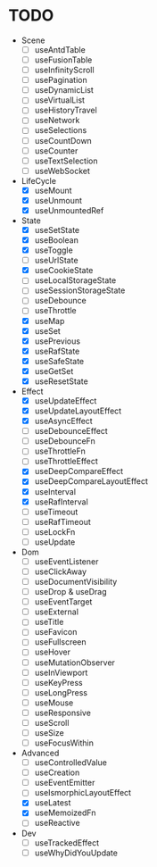 # TODO

- Scene
  - [ ] useAntdTable
  - [ ] useFusionTable
  - [ ] useInfinityScroll
  - [ ] usePagination
  - [ ] useDynamicList
  - [ ] useVirtualList
  - [ ] useHistoryTravel
  - [ ] useNetwork
  - [ ] useSelections
  - [ ] useCountDown
  - [ ] useCounter
  - [ ] useTextSelection
  - [ ] useWebSocket
- LifeCycle
  - [x] useMount
  - [x] useUnmount
  - [x] useUnmountedRef
- State
  - [x] useSetState
  - [x] useBoolean
  - [x] useToggle
  - [ ] useUrlState
  - [x] useCookieState
  - [ ] useLocalStorageState
  - [ ] useSessionStorageState
  - [ ] useDebounce
  - [ ] useThrottle
  - [x] useMap
  - [x] useSet
  - [x] usePrevious
  - [x] useRafState
  - [x] useSafeState
  - [x] useGetSet
  - [x] useResetState
- Effect
  - [x] useUpdateEffect
  - [x] useUpdateLayoutEffect
  - [x] useAsyncEffect
  - [ ] useDebounceEffect
  - [ ] useDebounceFn
  - [ ] useThrottleFn
  - [ ] useThrottleEffect
  - [x] useDeepCompareEffect
  - [x] useDeepCompareLayoutEffect
  - [x] useInterval
  - [x] useRafInterval
  - [ ] useTimeout
  - [ ] useRafTimeout
  - [ ] useLockFn
  - [ ] useUpdate
- Dom
  - [ ] useEventListener
  - [ ] useClickAway
  - [ ] useDocumentVisibility
  - [ ] useDrop & useDrag
  - [ ] useEventTarget
  - [ ] useExternal
  - [ ] useTitle
  - [ ] useFavicon
  - [ ] useFullscreen
  - [ ] useHover
  - [ ] useMutationObserver
  - [ ] useInViewport
  - [ ] useKeyPress
  - [ ] useLongPress
  - [ ] useMouse
  - [ ] useResponsive
  - [ ] useScroll
  - [ ] useSize
  - [ ] useFocusWithin
- Advanced
  - [ ] useControlledValue
  - [ ] useCreation
  - [ ] useEventEmitter
  - [ ] useIsmorphicLayoutEffect
  - [x] useLatest
  - [x] useMemoizedFn
  - [ ] useReactive
- Dev
  - [ ] useTrackedEffect
  - [ ] useWhyDidYouUpdate
